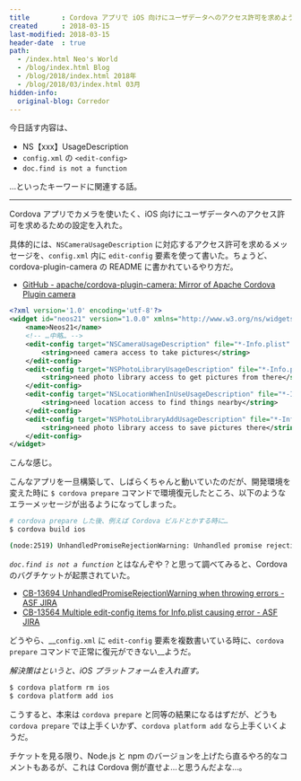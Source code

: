 ```yaml
---
title        : Cordova アプリで iOS 向けにユーザデータへのアクセス許可を求めようとしてつまづいたところ
created      : 2018-03-15
last-modified: 2018-03-15
header-date  : true
path:
  - /index.html Neo's World
  - /blog/index.html Blog
  - /blog/2018/index.html 2018年
  - /blog/2018/03/index.html 03月
hidden-info:
  original-blog: Corredor
---
```


今日話す内容は、

- NS【xxx】UsageDescription
- `config.xml` の `<edit-config>`
- `doc.find is not a function`

…といったキーワードに関連する話。

---

Cordova アプリでカメラを使いたく、iOS 向けにユーザデータへのアクセス許可を求めるための設定を入れた。

具体的には、`NSCameraUsageDescription` に対応するアクセス許可を求めるメッセージを、`config.xml` 内に `edit-config` 要素を使って書いた。ちょうど、cordova-plugin-camera の README に書かれているやり方だ。

- [GitHub - apache/cordova-plugin-camera: Mirror of Apache Cordova Plugin camera](https://github.com/apache/cordova-plugin-camera#ios-quirks)

```xml
<?xml version='1.0' encoding='utf-8'?>
<widget id="neos21" version="1.0.0" xmlns="http://www.w3.org/ns/widgets" xmlns:cdv="http://cordova.apache.org/ns/1.0">
    <name>Neos21</name>
    <!-- …中略… -->
    <edit-config target="NSCameraUsageDescription" file="*-Info.plist" mode="merge">
        <string>need camera access to take pictures</string>
    </edit-config>
    <edit-config target="NSPhotoLibraryUsageDescription" file="*-Info.plist" mode="merge">
        <string>need photo library access to get pictures from there</string>
    </edit-config>
    <edit-config target="NSLocationWhenInUseUsageDescription" file="*-Info.plist" mode="merge">
        <string>need location access to find things nearby</string>
    </edit-config>
    <edit-config target="NSPhotoLibraryAddUsageDescription" file="*-Info.plist" mode="merge">
        <string>need photo library access to save pictures there</string>
    </edit-config>
</widget>
```

こんな感じ。

こんなアプリを一旦構築して、しばらくちゃんと動いていたのだが、開発環境を変えた時に `$ cordova prepare` コマンドで環境復元したところ、以下のようなエラーメッセージが出るようになってしまった。

```bash
# cordova prepare した後、例えば Cordova ビルドとかする時に…
$ cordova build ios

(node:2519) UnhandledPromiseRejectionWarning: Unhandled promise rejection (rejection id: 1): TypeError: doc.find is not a function
```

_`doc.find is not a function`_ とはなんぞや？と思って調べてみると、Cordova のバグチケットが起票されていた。

- [CB-13694 UnhandledPromiseRejectionWarning when throwing errors - ASF JIRA](https://issues.apache.org/jira/browse/CB-13694)
- [CB-13564 Multiple edit-config items for Info.plist causing error - ASF JIRA](https://issues.apache.org/jira/browse/CB-13564)

どうやら、__`config.xml` に `edit-config` 要素を複数書いている時に、`cordova prepare` コマンドで正常に復元ができない__ようだ。

_解決策はというと、iOS プラットフォームを入れ直す。_

```bash
$ cordova platform rm ios
$ cordova platform add ios
```

こうすると、本来は `cordova prepare` と同等の結果になるはずだが、どうも `cordova prepare` では上手くいかず、`cordova platform add` なら上手くいくようだ。

チケットを見る限り、Node.js と npm のバージョンを上げたら直るやろ的なコメントもあるが、これは Cordova 側が直せよ…と思うんだよな…。
